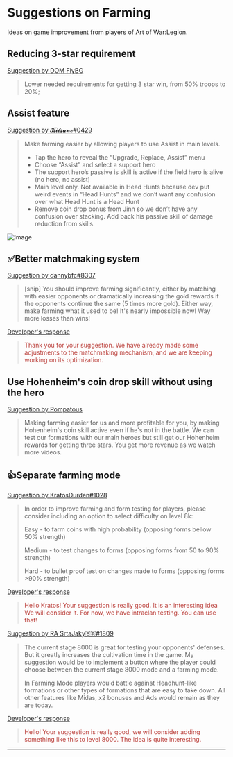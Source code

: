 # Suggestions on Farming

Ideas on game improvement from players of Art of War:Legion.

## Reducing 3-star requirement

[Suggestion by DOM FlyBG](https://discord.com/channels/658594298983350293/659077000027308104/932344776643182663)
> Lower needed requirements for getting 3 star win, from 50% troops to 20%;

## Assist feature

[Suggestion by 𝓚𝓲𝓽𝓼𝓾𝓷𝓮#0429](https://discord.com/channels/658594298983350293/659077000027308104/878806641577967647)
> Make farming easier by allowing players to use Assist in main levels.
> 
> - Tap the hero to reveal the “Upgrade, Replace, Assist” menu
> - Choose “Assist” and select a support hero
> - The support hero’s passive is skill is active if the field hero is alive (no hero, no assist)
> - Main level only. Not available in Head Hunts because dev put weird events in “Head Hunts” and we don’t want any confusion over what Head Hunt is a Head Hunt
> - Remove coin drop bonus from Jinn so we don’t have any confusion over stacking. Add back his passive skill of damage reduction from skills.

![Image](https://cdn.discordapp.com/attachments/713054635681644545/933530028652785685/IMG_0232.png)

## ✅Better matchmaking system

[Suggestion by dannybfc#8307](https://discord.com/channels/658594298983350293/659077000027308104/924698973053288499)
> [snip] You should improve farming significantly, either by matching with
> easier opponents or dramatically increasing the gold rewards if the opponents
> continue the same (5 times more gold). Either way, make farming what
> it used to be! It's nearly impossible now! Way more losses than wins!

[Developer's response](https://discord.com/channels/658594298983350293/754929508427104258/928578729914007573)
<blockquote style="color:#b93a35">
Thank you for your suggestion. We have already made some adjustments to
the matchmaking mechanism, and we are keeping working on its optimization.
</blockquote>

## Use Hohenheim's coin drop skill without using the hero

[Suggestion by Pompatous](https://discord.com/channels/658594298983350293/659077000027308104/931628565886296116)
> Making farming easier for us and more profitable for you,
> by making Hohenheim's coin skill active even if he's not
> in the battle. We can test our formations with our main
> heroes but still get our Hohenheim rewards for getting three stars.
> You get more revenue as we watch more videos.

## 👍Separate farming mode

[Suggestion by KratosDurden#1028](https://discord.com/channels/658594298983350293/659077000027308104/923636925926080562)
> In order to improve farming and form testing for players,
> please consider including an option to select difficulty on level 8k:
>
> Easy - to farm coins with high probability (opposing forms bellow 50% strength)
> 
> Medium - to test changes to forms (opposing forms from 50 to 90% strength)
> 
> Hard - to bullet proof test on changes made to forms (opposing forms >90% strength)

[Developer's response](https://discord.com/channels/658594298983350293/754929508427104258/928578606127546389)
<blockquote style="color:#b93a35">
Hello Kratos! Your suggestion is really good. It is an interesting idea
We will consider it. 
For now, we have intraclan testing. You can use that!
</blockquote>

[Suggestion by RA SrtaJaky🇧🇷#1809](https://discord.com/channels/658594298983350293/659077000027308104/928622172782624780)
> The current stage 8000 is great for testing your opponents' defenses.
> But it greatly increases the cultivation time in the game.
> My suggestion would be to implement a button where the player could choose
> between the current stage 8000 mode and a farming mode.
>
> In Farming Mode players would battle against Headhunt-like formations or
> other types of formations that are easy to take down.
> All other features like Midas, x2 bonuses and Ads would remain as they are today.

[Developer's response](https://discord.com/channels/658594298983350293/754929508427104258/933679536170745876)
<blockquote style="color:#b93a35">
Hello! Your suggestion is really good, we will consider adding something
like this to level 8000. The idea is quite interesting.
</blockquote>

----